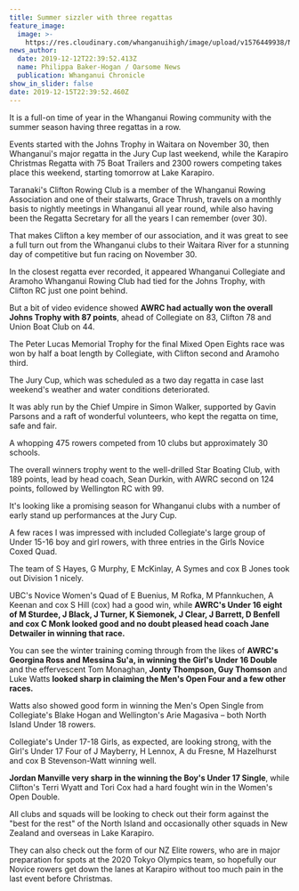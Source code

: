 ```yaml
---
title: Summer sizzler with three regattas
feature_image:
  image: >-
    https://res.cloudinary.com/whanganuihigh/image/upload/v1576449938/News/Oars-with-crew-written-underneath.200.jpg
news_author:
  date: 2019-12-12T22:39:52.413Z
  name: Philippa Baker-Hogan / Oarsome News
  publication: Whanganui Chronicle
show_in_slider: false
date: 2019-12-15T22:39:52.460Z
---
```

It is a full-on time of year in the Whanganui Rowing community with the summer season having three regattas in a row.

Events started with the Johns Trophy in Waitara on November 30, then Whanganui's major regatta in the Jury Cup last weekend, while the Karapiro Christmas Regatta with 75 Boat Trailers and 2300 rowers competing takes place this weekend, starting tomorrow at Lake Karapiro.

Taranaki's Clifton Rowing Club is a member of the Whanganui Rowing Association and one of their stalwarts, Grace Thrush, travels on a monthly basis to nightly meetings in Whanganui all year round, while also having been the Regatta Secretary for all the years I can remember (over 30).

That makes Clifton a key member of our association, and it was great to see a full turn out from the Whanganui clubs to their Waitara River for a stunning day of competitive but fun racing on November 30.

In the closest regatta ever recorded, it appeared Whanganui Collegiate and Aramoho Whanganui Rowing Club had tied for the Johns Trophy, with Clifton RC just one point behind.

But a bit of video evidence showed **AWRC had actually won the overall Johns Trophy with 87 points**, ahead of Collegiate on 83, Clifton 78 and Union Boat Club on 44.

The Peter Lucas Memorial Trophy for the final Mixed Open Eights race was won by half a boat length by Collegiate, with Clifton second and Aramoho third.

The Jury Cup, which was scheduled as a two day regatta in case last weekend's weather and water conditions deteriorated.

It was ably run by the Chief Umpire in Simon Walker, supported by Gavin Parsons and a raft of wonderful volunteers, who kept the regatta on time, safe and fair.

A whopping 475 rowers competed from 10 clubs but approximately 30 schools.

The overall winners trophy went to the well-drilled Star Boating Club, with 189 points, lead by head coach, Sean Durkin, with AWRC second on 124 points, followed by Wellington RC with 99.

It's looking like a promising season for Whanganui clubs with a number of early stand up performances at the Jury Cup.

A few races I was impressed with included Collegiate's large group of Under 15-16 boy and girl rowers, with three entries in the Girls Novice Coxed Quad.

The team of S Hayes, G Murphy, E McKinlay, A Symes and cox B Jones took out Division 1 nicely.

UBC's Novice Women's Quad of E Buenius, M Rofka, M Pfannkuchen, A Keenan and cox S Hill (cox) had a good win, while **AWRC's Under 16 eight of M Sturdee, J Black, J Turner, K Siemonek, J Clear, J Barrett, D Benfell and cox C Monk looked good and no doubt pleased head coach Jane Detwailer in winning that race.**

You can see the winter training coming through from the likes of **AWRC's Georgina Ross and Messina Su'a, in winning the Girl's Under 16 Double** and the effervescent Tom Monaghan, **Jonty Thompson, Guy Thomson** and Luke Watts **looked sharp in claiming the Men's Open Four and a few other races.**

Watts also showed good form in winning the Men's Open Single from Collegiate's Blake Hogan and Wellington's Arie Magasiva – both North Island Under 18 rowers.

Collegiate's Under 17-18 Girls, as expected, are looking strong, with the Girl's Under 17 Four of J Mayberry, H Lennox, A du Fresne, M Hazelhurst and cox B Stevenson-Watt winning well.

**Jordan Manville very sharp in the winning the Boy's Under 17 Single**, while Clifton's Terri Wyatt and Tori Cox had a hard fought win in the Women's Open Double.

All clubs and squads will be looking to check out their form against the "best for the rest" of the North Island and occasionally other squads in New Zealand and overseas in Lake Karapiro.

They can also check out the form of our NZ Elite rowers, who are in major preparation for spots at the 2020 Tokyo Olympics team, so hopefully our Novice rowers get down the lanes at Karapiro without too much pain in the last event before Christmas.
